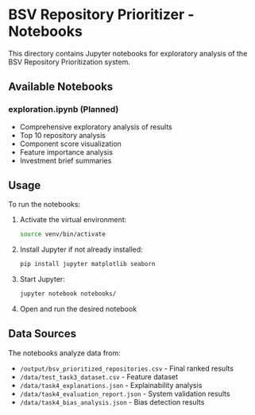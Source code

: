 # BSV Repository Prioritizer - Notebooks

This directory contains Jupyter notebooks for exploratory analysis of the BSV Repository Prioritization system.

## Available Notebooks

### exploration.ipynb (Planned)
- Comprehensive exploratory analysis of results
- Top 10 repository analysis
- Component score visualization
- Feature importance analysis
- Investment brief summaries

## Usage

To run the notebooks:

1. Activate the virtual environment:
   ```bash
   source venv/bin/activate
   ```

2. Install Jupyter if not already installed:
   ```bash
   pip install jupyter matplotlib seaborn
   ```

3. Start Jupyter:
   ```bash
   jupyter notebook notebooks/
   ```

4. Open and run the desired notebook

## Data Sources

The notebooks analyze data from:
- `/output/bsv_prioritized_repositories.csv` - Final ranked results
- `/data/test_task3_dataset.csv` - Feature dataset
- `/data/task4_explanations.json` - Explainability analysis
- `/data/task4_evaluation_report.json` - System validation results
- `/data/task4_bias_analysis.json` - Bias detection results
